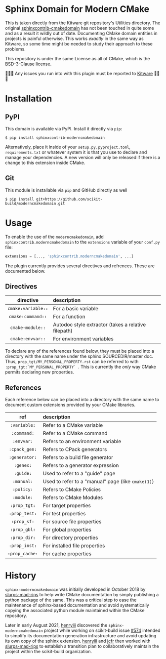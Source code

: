 # Sphinx Domain for Modern CMake

This is taken directly from the Kitware git repository's Utilities directory.
The original [sphinxcontrib-cmakedomain] has not been touched in quite some and
as a result it wildly out of date. Documenting CMake domain entities in
projects is painful otherwise. This works *exactly* in the same way as Kitware,
so some time might be needed to study their approach to these problems.

This repository is under the same License as all of CMake, which is the
BSD-3-Clause license.

🚨🚨🚨
Any issues you run into with this plugin must be reported to [Kitware]
🚨🚨🚨

# Installation

## PyPI

This domain is available via PyPI. Install it directly via `pip`:

```
$ pip install sphinxcontrib-moderncmakedomain
```

Alternatively, place it inside of your `setup.py`, `pyproject.toml`,
`requirements.txt` or whatever system it is that you use to declare and manage
your dependencies. A new version will only be released if there is a
change to this extension inside CMake.

## Git

This module is installable via `pip` and GitHub directly as well

```
$ pip install git+https://github.com/scikit-build/moderncmakedomain.git
```

# Usage

To enable the use of the `moderncmakedomain`, add
`sphinxcontrib.moderncmakedomain` to the `extensions` variable of your
`conf.py` file:

```python
extensions = [..., 'sphinxcontrib.moderncmakedomain', ...]
```

The plugin currently provides several directives and refrences. These are
documented below.

## Directives

|     directive      |                      description                    |
|:------------------:|:----------------------------------------------------|
| `cmake:variable::` | For a basic variable                                |
| `cmake:command::`  | For a function                                      |
| `cmake-module::`   | Autodoc style extractor (takes a relative filepath) |
| `cmake:envvar::`   | For environment variables                           |

To declare any of the references found below, they must be placed into a
directory with the same name under the sphinx SOURCEDIR/master doc. Thus,
`prop_tgt/MY_PERSONAL_PROPERTY.rst` can be referred to with
``:prop_tgt:`MY_PERSONAL_PROPERTY` ``. This is currently the *only* way CMake
permits declaring new properties.

## References

Each reference below can be placed into a directory with the same name to
document custom extensions provided by your CMake libraries.

|      ref       |                   description                      |
|:--------------:|:---------------------------------------------------|
| `:variable:`   | Refer to a CMake variable                          |
| `:command:`    | Refer to a CMake command                           |
| `:envvar:`     | Refers to an environment variable                  |
| `:cpack_gen:`  | Refers to CPack generators                         |
| `:generator:`  | Refers to a build file generator                   |
| `:genex:`      | Refers to a generator expression                   |
| `:guide:`      | Used to refer to a "guide" page                    |
| `:manual:`     | Used to refer to a "manual" page (like `cmake(1)`) |
| `:policy:`     | Refers to CMake Policies                           |
| `:module:`     | Refers to CMake Modules                            |
| `:prop_tgt:`   | For target properties                              |
| `:prop_test:`  | For test properties                                |
| `:prop_sf:`    | For source file properties                         |
| `:prop_gbl:`   | For global properties                              |
| `:prop_dir:`   | For directory properties                           |
| `:prop_inst:`  | For installed file properties                      |
| `:prop_cache:` | For cache properties                               |

# History

`sphinx-moderncmakedomain` was initially developed in October 2018 by
[slurps-mad-rips][slurps-mad-rips] to  help write CMake documentation by simply
publishing a python package of the same. This was a critical step to  ease the
maintenance of sphinx-based documentation and avoid systematically copying the
associated python  module maintained within the CMake repository.

Later in early August 2021, [henryiii][henryiii] discovered the
`sphinx-moderncmakedomain` project  while working on scikit-build issue
[#574][skbuild-issue-574] intended to simplify its documentation generation
infrastructure and avoid updating its own copy of the sphinx extension.
[henryiii][henryiii] and [jcfr][jcfr] then worked with
[slurps-mad-rips][slurps-mad-rips] to establish a transition plan to
collaboratively maintain the project within the scikit-build organization.

[sphinxcontrib-cmakedomain]: https://github.com/sphinx-contrib/cmakedomain
[Kitware]: https://gitlab.kitware.com/

[skbuild-issue-574]: https://github.com/scikit-build/scikit-build/pull/574
[slurps-mad-rips]: https://github.com/slurps-mad-rips
[henryiii]: https://github.com/henryiii
[jcfr]: https://github.com/jcfr
